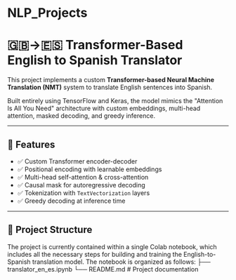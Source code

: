 # NLP_Projects
# 🇬🇧→🇪🇸 Transformer-Based English to Spanish Translator

This project implements a custom **Transformer-based Neural Machine Translation (NMT)** system to translate English sentences into Spanish.

Built entirely using TensorFlow and Keras, the model mimics the "Attention Is All You Need" architecture with custom embeddings, multi-head attention, masked decoding, and greedy inference.

---

## 🔧 Features

- ✅ Custom Transformer encoder-decoder
- ✅ Positional encoding with learnable embeddings
- ✅ Multi-head self-attention & cross-attention
- ✅ Causal mask for autoregressive decoding
- ✅ Tokenization with `TextVectorization` layers
- ✅ Greedy decoding at inference time

---

## 📁 Project Structure
The project is currently contained within a single Colab notebook, which includes all the necessary steps for building and training the English-to-Spanish translation model. The notebook is organized as follows:
├── translator_en_es.ipynb 
└── README.md # Project documentation


